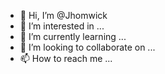- 👋 Hi, I’m @Jhomwick
- 👀 I’m interested in ...
- 🌱 I’m currently learning ...
- 💞️ I’m looking to collaborate on ...
- 📫 How to reach me ...

<!---
Jhomwick/Jhomwick is a ✨ special ✨ repository because its `README.md` (this file) appears on your GitHub profile.
You can click the Preview link to take a look at your changes.
--->
